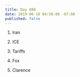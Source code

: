 ```yaml
---
title: Day 880
date: 2019-06-18 04:56:00 -07:00
published: false
---
```


1. Iran

2. ICE

3. Tariffs

4. Fox

5. Clarence